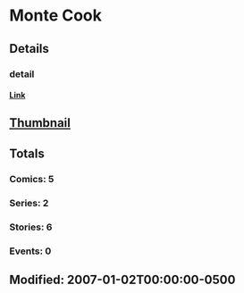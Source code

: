 # Monte  Cook 
## Details
### detail
#### [Link](http://marvel.com/comics/creators/1158/monte_cook?utm_campaign=apiRef&utm_source=225578a89fc76f3d20fbffda5d17a88d)
## [Thumbnail](http://i.annihil.us/u/prod/marvel/i/mg/b/40/image_not_available.jpg)
## Totals
### Comics: 5
### Series: 2
### Stories: 6
### Events: 0
## Modified: 2007-01-02T00:00:00-0500